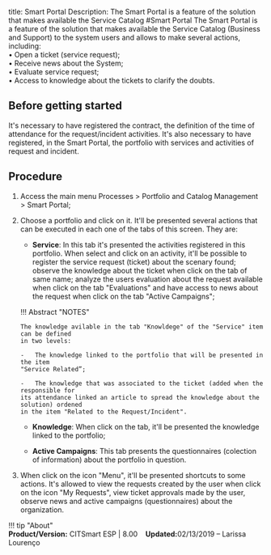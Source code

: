 title:  Smart Portal
Description: The Smart Portal is a feature of the solution that makes available the Service Catalog
#Smart Portal
The Smart Portal is a feature of the solution that makes available the Service Catalog (Business and Support) to the system users and allows to make several actions, including:  
•	Open a ticket (service request);  
•	Receive news about the System;  
•	Evaluate service request;  
•	Access to knowledge about the tickets to clarify the doubts.  

Before getting started 
-----------------

It's necessary to have registered the contract, the definition of the time of 
attendance for the request/incident activities. It's also necessary to have registered,
in the Smart Portal, the portfolio with services and activities of request and incident.

Procedure 
-------------

1.  Access the main menu Processes \> Portfolio and
    Catalog Management \> Smart Portal;

2.  Choose a portfolio and click on it. It'll be presented several actions that
    can be executed in each one of the tabs of this screen. They are:

    -   **Service**: In this tab it's presented the activities registered in this
    portfolio. When select and click on an activity, it'll be possible to register
    the service request (ticket) about the scenary found; observe the knowledge
    about the ticket when click on the tab of same name; analyze the users evaluation
    about the request available when click on the tab "Evaluations" and have access
    to news about the request when click on the tab "Active Campaigns";

    !!! Abstract "NOTES"  

        The knowledge avilable in the tab "Knowldege" of the "Service" item can be defined
        in two levels:

        -   The knowledge linked to the portfolio that will be presented in the item 
        "Service Related”;

        -   The knowledge that was associated to the ticket (added when the responsible for
        its attendance linked an article to spread the knowledge about the solution) ordened 
        in the item "Related to the Request/Incident".  

    -   **Knowledge**: When click on the tab, it'll be presented the knowledge linked 
    to the portfolio;

    -   **Active Campaigns**: This tab presents the questionnaires (colection of information)
    about the portfolio in question.

3.  When click on the icon "Menu", it'll be presented shortcuts to some actions. It's allowed to
    view the requests created by the user when click on the icon "My Requests", view ticket 
    approvals made by the user, observe news and active campaigns (questionnaires) about the organization.  
    
!!! tip "About"  
    <b>Product/Version:</b> CITSmart ESP | 8.00 &nbsp;&nbsp;
    <b>Updated:</b>02/13/2019 – Larissa Lourenço  
   
